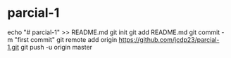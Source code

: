 # parcial-1
echo "# parcial-1" >> README.md
git init
git add README.md
git commit -m "first commit"
git remote add origin https://github.com/jcdp23/parcial-1.git
git push -u origin master
